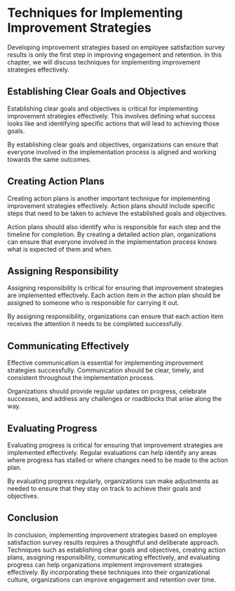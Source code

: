 # Techniques for Implementing Improvement Strategies

Developing improvement strategies based on employee satisfaction survey results is only the first step in improving engagement and retention. In this chapter, we will discuss techniques for implementing improvement strategies effectively.

Establishing Clear Goals and Objectives
---------------------------------------

Establishing clear goals and objectives is critical for implementing improvement strategies effectively. This involves defining what success looks like and identifying specific actions that will lead to achieving those goals.

By establishing clear goals and objectives, organizations can ensure that everyone involved in the implementation process is aligned and working towards the same outcomes.

Creating Action Plans
---------------------

Creating action plans is another important technique for implementing improvement strategies effectively. Action plans should include specific steps that need to be taken to achieve the established goals and objectives.

Action plans should also identify who is responsible for each step and the timeline for completion. By creating a detailed action plan, organizations can ensure that everyone involved in the implementation process knows what is expected of them and when.

Assigning Responsibility
------------------------

Assigning responsibility is critical for ensuring that improvement strategies are implemented effectively. Each action item in the action plan should be assigned to someone who is responsible for carrying it out.

By assigning responsibility, organizations can ensure that each action item receives the attention it needs to be completed successfully.

Communicating Effectively
-------------------------

Effective communication is essential for implementing improvement strategies successfully. Communication should be clear, timely, and consistent throughout the implementation process.

Organizations should provide regular updates on progress, celebrate successes, and address any challenges or roadblocks that arise along the way.

Evaluating Progress
-------------------

Evaluating progress is critical for ensuring that improvement strategies are implemented effectively. Regular evaluations can help identify any areas where progress has stalled or where changes need to be made to the action plan.

By evaluating progress regularly, organizations can make adjustments as needed to ensure that they stay on track to achieve their goals and objectives.

Conclusion
----------

In conclusion, implementing improvement strategies based on employee satisfaction survey results requires a thoughtful and deliberate approach. Techniques such as establishing clear goals and objectives, creating action plans, assigning responsibility, communicating effectively, and evaluating progress can help organizations implement improvement strategies effectively. By incorporating these techniques into their organizational culture, organizations can improve engagement and retention over time.
